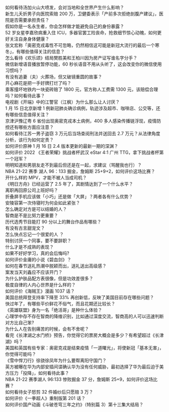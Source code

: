 如何看待汤加火山大喷发，会对当地和全世界产生什么影响？  
新生儿夭折男子向医院索赔 200 万，卫健委表示「产前多次拒绝剖腹产建议」，医院是否需要承担责任？  
假如你是一名永生者，你会怎样做才能避免自己的身份暴露？  
52 岁女星李嘉欣病重入住 ICU，多器官罢工险丧命，抢救细节惊心动魄，如何更好关注自身身体健康？  
张文宏称「奥密克戎毒性不可忽略，仍然相信这可能是新冠大流行的最后一个寒冬」，有哪些值得关注的信息？  
怎么看待《欢乐颂》结局樊胜美和王柏川因为房产证写谁名字分手？  
微信新增语音播放暂停功能，60 秒长语音不用从头听了，这会改变你的微信使用习惯吗？  
有没有追妻（夫）火葬场，但又破镜重圆的故事？  
开心麻花是把一手好牌打烂了吗？  
乘客撞坏地铁内一块瓷砖赔了 1800 元，官方称人工费需 1300 元，该赔偿合理吗？如何看待此事？  
电视剧《开端》中的江警官（江枫）为什么那么让人讨厌？  
1 月 15 日北京新增 1 例新冠肺炎确诊病例，轨迹涉及超市、咖啡店、公交等，还有哪些信息值得关注？  
京津沪豫辽粤 6 省份出现奥密克戎本土病例，400 多人感染传播链浮现，疫情防控还有哪些方面应注意？  
如何看待江苏一男子盗窃 3 万元后当场查阅刑法并送回去 2.7 万元？从法律角度分析，该行为如何定责？  
如何评价原神 1 月 16 日 2.4 版本更新的最新一期的深渊？  
如何评价 2022 《王者荣耀》挑战者杯武汉 eStar 4:1 广州 TTG，拿下挑战者杯第一个冠军？  
明明知道和男朋友走不到最后但还是在一起，求建议（骂醒我也行）？  
NBA 21-22 赛季 湖人 96：133 掘金，詹姆斯 25+9+2，如何评价这场比赛？  
开什么样的 MPV，才能不被人当成司机？  
《明日方舟》已经运营了 2.5 年了，其剧情达到了一个什么水平？  
离职再回原公司上班好吗？  
折叠屏手机应该做「小巧」还是做「大屏」？两者各有什么优势？  
安陵容第一次侍寝时为何会如此紧张？  
怎么确定对方是可以结婚的人？  
智商是不是比努力更重要？  
历代选秀节目能打 90 分以上的舞台作品有哪些？  
有没有古言甜宠文？  
怎么快点忘记一个很爱的人 ？  
特别讨厌一个同事，要不要辞职？  
什么才是不成熟的表现？  
如果不好好学习，真的会后悔吗?  
如何评价金庸的小说《碧血剑》？  
如何在春节送礼热潮中脱颖而出，送礼送出高级感？  
案发当天刘鑫应不应该开门？  
为什么护肤品配方表很像，但是功效差很多？  
极度自律的人内心世界是什么样的？  
如何评价《海贼王》漫画 1037 话？  
美国总统拜登支持率下降至 33% 再创新低，反映了美国目前存在哪些问题？  
快过年了，有哪些平价鲜花不俗气，而且花期还比较长？  
《英雄联盟》身为一名「绝活哥」是种什么体验？  
心理学中存不存在智商的降维识别，比如通过深度交流，智商高的人可以迅速判断对方比自己笨?  
为什么人在告别痛苦的时候，会有不舍呢？  
看完《长津湖之水门桥》预告，你觉得它的票房大概会是多少？有希望超过《长津湖》吗？  
美国和英国有些专家：奥密克戎是结束疫情「一道曙光」，将使新冠「基本无害」，你觉得可能吗？  
《雪中悍刀行》徐骁徐凤年为什么要帮离阳守国门？  
英方被曝在华为内部安插间谍确认华为没有任何威胁，最初选择了华为最后迫于美方压力「投降」，如何看待此事？  
NBA 21-22 赛季湖人 96:133 惨败掘金 37 分，詹姆斯 25+9，如何评价这场比赛？  
如何看待女子怒剪 32 件婚纱后只愿赔 3 万？  
如何评价《一拳超人》重制版第 201 话？  
如何评价国产动画《斗破苍穹三年之约》（特别篇 3）第十三集大结局？  
